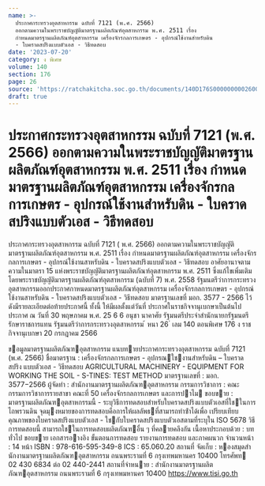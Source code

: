 ```yaml
---
name: >-
  ประกาศกระทรวงอุตสาหกรรม ฉบับที่ 7121 (พ.ศ. 2566)
  ออกตามความในพระราชบัญญัติมาตรฐานผลิตภัณฑ์อุตสาหกรรม พ.ศ. 2511 เรื่อง
  กำหนดมาตรฐานผลิตภัณฑ์อุตสาหกรรม เครื่องจักรกลการเกษตร - อุปกรณ์ใช้งานสำหรับดิน
  - ใบคราดสปริงแบบตัวเอส - วิธีทดสอบ
date: '2023-07-20'
category: ง พิเศษ
volume: 140
section: 176
page: 26
source: 'https://ratchakitcha.soc.go.th/documents/140D176S0000000002600.pdf'
draft: true
---
```


# ประกาศกระทรวงอุตสาหกรรม ฉบับที่ 7121 (พ.ศ. 2566) ออกตามความในพระราชบัญญัติมาตรฐานผลิตภัณฑ์อุตสาหกรรม พ.ศ. 2511 เรื่อง กำหนดมาตรฐานผลิตภัณฑ์อุตสาหกรรม เครื่องจักรกลการเกษตร - อุปกรณ์ใช้งานสำหรับดิน - ใบคราดสปริงแบบตัวเอส - วิธีทดสอบ

ประกาศกระทรวงอุตสาหกรรม ฉบับที่ 7121 ( พ.ศ. 2566) ออกตามความในพระราชบัญญัติมาตรฐานผลิตภัณฑ์อุตสาหกรรม พ.ศ. 2511 เรื่อง กำหนดมาตรฐานผลิตภัณฑ์อุตสาหกรรม เครื่องจักรกลการเกษตร - อุปกรณ์ใช้งานสาหรับดิน - ใบคราดสปริงแบบตัวเอส - วิธีทดสอบ อาศัยอานาจตามความในมาตรา 15 แห่งพระราชบัญญัติมาตรฐานผลิตภัณฑ์อุตสาหกรรม พ.ศ. 2511 ซึ่งแก้ไขเพิ่มเติมโดยพระราชบัญญัติมาตรฐานผลิตภัณฑ์อุตสาหกรรม (ฉบับที่ 7) พ.ศ. 2558 รัฐมนตรีว่าการกระทรวงอุตสาหกรรมออกประกาศกาหนดมาตรฐานผลิตภัณฑ์อุตสาหกรรม เครื่องจักรกลการเกษตร - อุปกรณ์ใช้งานสาหรับดิน - ใบคราดสปริงแบบตัวเอส - วิธีทดสอบ มาตรฐานเลขที่ มอก. 3577 - 2566 ไว้ ดังมีรายละเอียดต่อท้ายประกาศนี้ ทั้งนี้ ให้มีผลตั้งแต่วันที่ ประกาศในราชกิจจานุเบกษาเป็นต้นไป ประกาศ ณ วันที่ 30 พฤษภาคม พ.ศ. 25 6 6 อนุชา นาคาศัย รัฐมนตรีประจำสำนักนายกรัฐมนตรี รักษาราชการแทน รัฐมนตรีว่าการกระทรวงอุตสาหกรรม ้ หนา 26 ่ เลม 140 ตอนพิเศษ 176 ง ราชกิจจานุเบกษา 20 กรกฎาคม 2566

ขอมูลมาตรฐานผลิตภัณฑอุตสาหกรรม แนบทายประกาศกระทรวงอุตสาหกรรม ฉบับที่ 7121 (พ.ศ. 2566) ชื่อมาตรฐาน : เครื่องจักรกลการเกษตร - อุปกรณใชงานสําหรับดิน – ใบคราดสปริง แบบตัวเอส - วิธีทดสอบ AGRICULTURAL MACHINERY - EQUIPMENT FOR WORKING THE SOIL - S-TINES: TEST METHOD มาตรฐานเลขที่ : มอก. 3577−2566 ผู้จัดทํา : สํานักงานมาตรฐานผลิตภัณฑอุตสาหกรรม กรรมการวิชาการ : คณะกรรมการวิชาการรายสาขา คณะที่ 50 เครื่องจักรกลการเกษตร และการปาไม ขอบขาย : มาตรฐานผลิตภัณฑอุตสาหกรรมนี้ - ระบุวิธีการทดสอบสําหรับใบคราดสปริงแบบตัวเอสที่ใชในการไถพรวนดิน จุดมุงหมายของการทดสอบคือการให้ผลลัพธที่สามารถทําซ้ําได้เพื่อ เปรียบเทียบคุณภาพของใบคราดสปริงแบบตัวเอส - ใชกับใบคราดสปริงแบบตัวเอสตามที่ระบุใน ISO 5678 วิธีการทดสอบนี้ สามารถใชในการทดสอบผลิตภัณฑอื่น ๆ ที่คลายคลึงกัน เนื้อหาประกอบด้วย : บททั่วไป ขอบขาย เอกสารอางอิง ขั้นตอนการทดสอบ รายงานการทดสอบ และภาคผนวก จํานวนหน้า : 14 หน้า ISBN : 978-616-595-349-8 ICS : 65.060.20 สถานที่ จัดเก็บ : หองสมุดสํานักงานมาตรฐานผลิตภัณฑอุตสาหกรรม ถนนพระรามที่ 6 กรุงเทพมหานคร 10400 โทรศัพท 02 430 6834 ต่อ 02 440-2441 สถานที่จําหนาย : สํานักงานมาตรฐานผลิตภัณฑอุตสาหกรรม ถนนพระรามที่ 6 กรุงเทพมหานคร 10400 https://www.tisi.go.th
